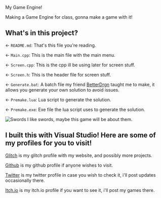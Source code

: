  My Game Engine!

Making a Game Engine for class, gonna make a game with it!

## What's in this project?

← `README.md`: That's this file you're reading.

← `Main.cpp`: This is the main file with the main menu.

← `Screen.cpp`: This is the cpp ill be using later for screen stuff.

← `Screen.h`: This is the header file for screen stuff.

← `Generate.bat`: A batch file my friend [BetterDrgn](https://github.com/BttrDrgn) taught me to make, it allows you generate your own solution to avoid issues.

← `Premake.lua`: Lua script to generate the solution.

← `Premake.exe`: Exe file the lua script uses to generate the solution.

![Swords](https://i.ytimg.com/vi/tEMIyi8XzWU/maxresdefault.jpg) I like swords, maybe this game will be about them.

## I built this with Visual Studio! Here are some of my profiles for you to visit!

[Glitch](https://glitch.com/@AlexGama11) is my glitch profile with my website, and possibly more projects.

[Github](https://github.com/AlexGama11) is my github profile if anyone wishes to visit.

[Twitter](https://twitter.com/Alex_CorreiaG) is my twitter profile in case you wish to check it, i'll post updates occasionally there.

[Itch.io](https://alexmango.itch.io) is my itch.io profile if you want to see it, i'll post my games there.
